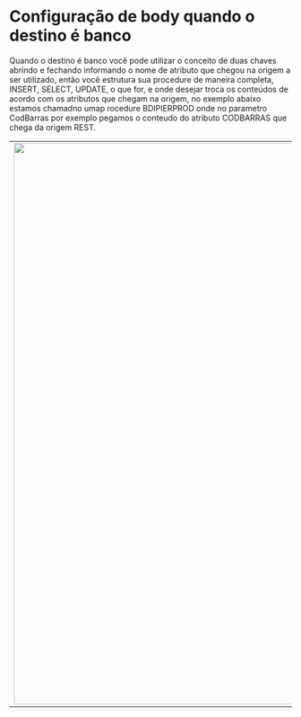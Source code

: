 # Configuração de body quando o destino é banco

Quando o destino é banco você pode utilizar o conceito de duas chaves abrindo e fechando informando o nome de atributo que chegou na origem a ser utilizado, então você estrutura sua procedure de maneira completa, INSERT, SELECT, UPDATE, o que for, e onde desejar troca os conteúdos de acordo com os atributos que chegam na origem, no exemplo abaixo estamos chamadno umap rocedure BDIPIERPROD onde no parametro CodBarras por exemplo pegamos o conteudo do atributo CODBARRAS que chega da origem REST.

<table>
  <tr>
    <td align="center">
      <img src="/n4link-wiki/assets/telas_n4link/bodybanco.png" width="1000"/>
    </td>
  </tr>
</table>